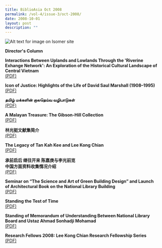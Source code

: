 ```yaml
---
title: BiblioAsia Oct 2008
permalink: /vol-4/issue-3/oct-2008/
date: 2008-10-01
layout: post
description: ""
---
```

![Alt text for image on Isomer site](/images/covers/ba4-3.jpg)

**Director's Column**

**Interactions Between Uplands and Lowlands Through the 'Riverine Exhange Network': An Exploration of the Historical Cultural Landscape of Central Vietnam**<br>[(PDF)](/files/pdf/vol-4/issue-3/v4-issue3_UplandsLowlands.pdf)

**Icon of Justice: Highlights of the Life of David Saul Marshall (1908–1995)**<br>[(PDF)](/files/pdf/vol-4/issue-3/v4-issue3_DavidSaulMarshall.pdf)

**தமிழ் மக்களின் குலதெய்வ வழிபாடுகள்**<br>[(PDF)](/files/pdf/vol-4/issue-3/v4-issue3_Tamil.pdf)

**A Malayan Treasure: The Gibson-Hill Collection**<br>[(PDF)](/files/pdf/vol-4/issue-3/v4-issue3_MalayanTreasure.pdf)

**林光挺文献集简介**<br>[(PDF)](/files/pdf/vol-4/issue-3/v4-issue3_Chinese.pdf)

**The Legacy of Tan Kah Kee and Lee Kong Chian**<br>[(PDF)](/files/pdf/vol-4/issue-3/v4-issue3_KahKeeKongChian.pdf)

**承前启后 继往开来 陈嘉庚与李光前览<br>中国方面资料收集情况介绍**<br>[(PDF)](/files/pdf/vol-4/issue-3/v4-issue3_TanKahKee_LeeKongChian-Chinese.pdf)

**Seminar on “The Science and Art of Green Building Design” and Launch of Architectural Book on the National Library Building**<br>[(PDF)](/files/pdf/vol-4/issue-3/v4-issue3_ScienceArtGreen.pdf)

**Standing the Test of Time**<br>[(PDF)](/files/pdf/vol-4/issue-3/v4-issue3_StandingTestTime.pdf)

**Standing of Memorandum of Understanding Between National Library Board and Ustaz Ahmad Sonhadji Mohamad**<br>[(PDF)](/files/pdf/vol-4/issue-3/v4-issue3_MemorandumUnderstanding.pdf)

**Research Fellows 2008: Lee Kong Chian Research Fellowship Series**<br>[(PDF)](/files/pdf/vol-4/issue-3/v4-issue3_LeeKongChianResearchFellows2008.pdf)